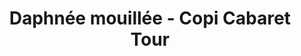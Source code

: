 ---
title: Daphnée mouillée - Copi Cabaret Tour
informations: Costumes, scénographie et accessoires avec Marius Astruc et Lucie Duranteau pour la pièce Copi Cabaret Tour, Mise en scène de Garance Robert de Massy.
img: enfile/copi/Daphnee-mouillee-red.jpg
---